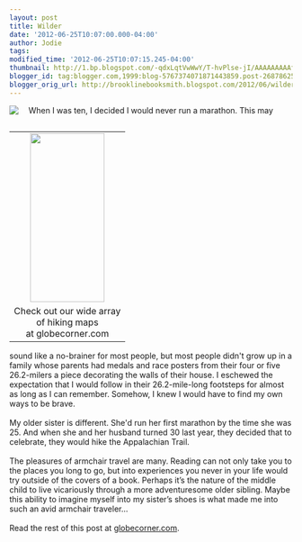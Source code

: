 ```yaml
---
layout: post
title: Wilder
date: '2012-06-25T10:07:00.000-04:00'
author: Jodie
tags: 
modified_time: '2012-06-25T10:07:15.245-04:00'
thumbnail: http://1.bp.blogspot.com/-qdxLqtVwWwY/T-hvPlse-jI/AAAAAAAAAfM/lfPUMnYfbVg/s72-c/FC9780307592736.jpg
blogger_id: tag:blogger.com,1999:blog-5767374071871443859.post-2687862520342036401
blogger_orig_url: http://brooklinebooksmith.blogspot.com/2012/06/wilder.html
---
```


<div style="border-bottom: medium none; border-left: medium none; border-right: medium none; border-top: medium none; clear: both; text-align: left;"><a href="http://1.bp.blogspot.com/-qdxLqtVwWwY/T-hvPlse-jI/AAAAAAAAAfM/lfPUMnYfbVg/s1600/FC9780307592736.jpg" imageanchor="1" style="clear: left; cssfloat: left; float: left; margin-bottom: 1em; margin-right: 1em;"><img border="0" rca="true" src="http://1.bp.blogspot.com/-qdxLqtVwWwY/T-hvPlse-jI/AAAAAAAAAfM/lfPUMnYfbVg/s1600/FC9780307592736.jpg" /></a></div>﻿ <table cellpadding="0" cellspacing="0" class="tr-caption-container" style="float: right; margin-left: 1em; text-align: right;"><tbody><tr><td style="text-align: center;"><a href="http://globecornerbookstore.com/blogs/wp-content/uploads/2012/06/appalachian-trail-map_lrg-132x300.jpg" imageanchor="1" style="clear: right; cssfloat: right; margin-bottom: 1em; margin-left: auto; margin-right: auto;"><img alt="" border="0" class="alignright size-medium wp-image-7692" height="300" mce_src="http://globecornerbookstore.com/blogs/wp-content/uploads/2012/06/appalachian-trail-map_lrg-132x300.jpg" src="http://globecornerbookstore.com/blogs/wp-content/uploads/2012/06/appalachian-trail-map_lrg-132x300.jpg" title="appalachian-trail-map_lrg" width="132" /></a></td></tr><tr><td class="tr-caption" style="text-align: center;">Check out our wide array <br />of hiking maps <br />at globecorner.com</td></tr></tbody></table>﻿When I was ten, I decided I would never run a marathon. This may sound like a no-brainer for most people, but most people didn't grow up in a family whose parents had medals and race posters from their four or five 26.2-milers a piece decorating the walls of their house. I eschewed the expectation that I would follow in their 26.2-mile-long footsteps for almost as long as I can remember. Somehow, I knew I would have to find my own ways to be brave.&nbsp; <div style="border-bottom: medium none; border-left: medium none; border-right: medium none; border-top: medium none;"><br /></div><div style="border-bottom: medium none; border-left: medium none; border-right: medium none; border-top: medium none;">My older sister is different. She'd run her first marathon by the time she was 25. And when she and her husband turned 30 last year, they decided that to celebrate, they would hike the Appalachian Trail.&nbsp;&nbsp;&nbsp;</div><div style="border-bottom: medium none; border-left: medium none; border-right: medium none; border-top: medium none;"><br /></div><div style="border-bottom: medium none; border-left: medium none; border-right: medium none; border-top: medium none;">The pleasures of armchair travel are many. Reading can not only take you to the places you long to go, but into experiences you never in your life would try outside of the covers of a book. Perhaps it’s the nature of the middle child to live vicariously through a more adventuresome older sibling. Maybe this ability to imagine myself into my sister’s shoes is what made me into such an avid armchair traveler...</div><div style="border-bottom: medium none; border-left: medium none; border-right: medium none; border-top: medium none;"><br /></div><div style="border-bottom: medium none; border-left: medium none; border-right: medium none; border-top: medium none;">Read the rest of this post at <a href="http://globecornerbookstore.com/blogs/">globecorner.com</a>.</div>